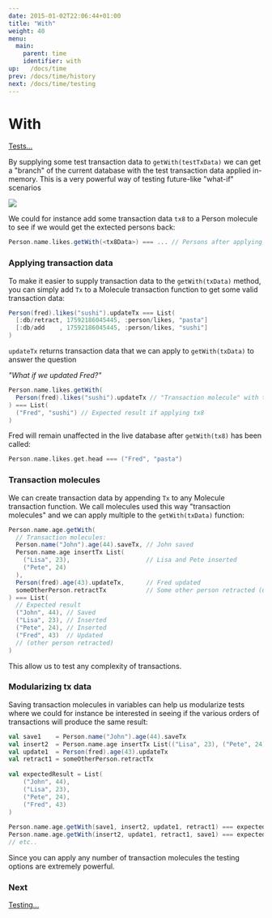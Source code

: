```yaml
---
date: 2015-01-02T22:06:44+01:00
title: "With"
weight: 40
menu:
  main:
    parent: time
    identifier: with
up:   /docs/time
prev: /docs/time/history
next: /docs/time/testing
---
```


# With

[Tests...](https://github.com/scalamolecule/molecule/tree/master/coretests/src/test/scala/molecule/coretests/time/GetWith.scala)

By supplying some test transaction data to `getWith(testTxData)` we can get a "branch" of the current database with
the test transaction data applied in-memory. This is a very powerful way of testing future-like "what-if" scenarios


![](/img/time/with.png)

We could for instance add some transaction data `tx8` to a Person molecule to see if we would get the extected persons back:

```scala
Person.name.likes.getWith(<tx8Data>) === ... // Persons after applying tx8 
```

### Applying transaction data

To make it easier to supply transaction data to the `getWith(txData)` method, you can simply add `Tx` to a
Molecule transaction function to get some valid transaction data:

```scala
Person(fred).likes("sushi").updateTx === List(
  [:db/retract, 17592186045445, :person/likes, "pasta"]
  [:db/add    , 17592186045445, :person/likes, "sushi"]
) 
```
`updateTx` returns transaction data that we can apply to `getWith(txData)` to answer the question

_"What if we updated Fred?"_
```scala
Person.name.likes.getWith(
  Person(fred).likes("sushi").updateTx // "Transaction molecule" with tx8 data
) === List(
  ("Fred", "sushi") // Expected result if applying tx8
)
```

Fred will remain unaffected in the live database after `getWith(tx8)` has been called:

```scala
Person.name.likes.get.head === ("Fred", "pasta") 
```


### Transaction molecules

We can create transaction data by appending `Tx` to any Molecule transaction function. We call molecules used
this way "transaction molecules" and we can apply multiple to the `getWith(txData)` function:

```scala
Person.name.age.getWith(
  // Transaction molecules:
  Person.name("John").age(44).saveTx, // John saved
  Person.name.age insertTx List(
    ("Lisa", 23),                     // Lisa and Pete inserted
    ("Pete", 24)
  ),
  Person(fred).age(43).updateTx,      // Fred updated
  someOtherPerson.retractTx           // Some other person retracted (using id)    
) === List(
  // Expected result
  ("John", 44), // Saved
  ("Lisa", 23), // Inserted
  ("Pete", 24), // Inserted
  ("Fred", 43)  // Updated
  // (other person retracted)
)
```
This allow us to test any complexity of transactions.


### Modularizing tx data

Saving transaction molecules in variables can help us modularize tests where we could for instance
be interested in seeing if the various orders of transactions will produce the same result:

```scala
val save1    = Person.name("John").age(44).saveTx
val insert2  = Person.name.age insertTx List(("Lisa", 23), ("Pete", 24))
val update1  = Person(fred).age(43).updateTx
val retract1 = someOtherPerson.retractTx
    
val expectedResult = List(
    ("John", 44),
    ("Lisa", 23),
    ("Pete", 24),
    ("Fred", 43) 
)     
    
Person.name.age.getWith(save1, insert2, update1, retract1) === expectedResult 
Person.name.age.getWith(insert2, update1, retract1, save1) === expectedResult
// etc..
```
Since you can apply any number of transaction molecules the testing options are extremely powerful.

### Next

[Testing...](/docs/time/testing/)